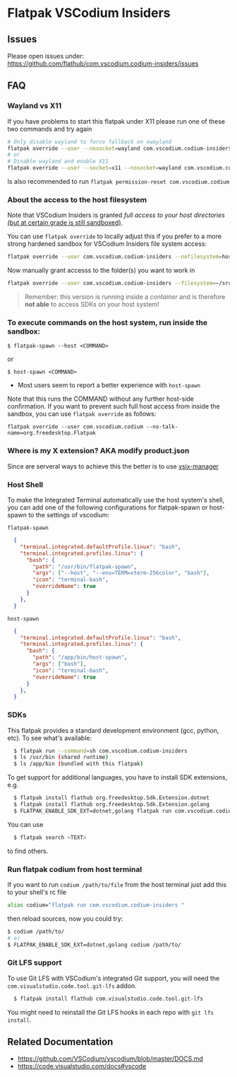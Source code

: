 # Flatpak VSCodium Insiders

## Issues
Please open issues under: https://github.com/flathub/com.vscodium.codium-insiders/issues

## FAQ

### Wayland vs X11
If you have problems to start this flatpak under X11 please run one of these two
commands and try again

```bash
# Only disable wayland to force fallback on xwayland
flatpak override --user --nosocket=wayland com.vscodium.codium-insiders
# or
# Disable wayland and enable X11
flatpak override --user --socket=x11 --nosocket=wayland com.vscodium.codium-insiders
```

Is also recommended to run `flatpak permission-reset com.vscodium.codium`

### About the access to the host filesystem
Note that VSCodium Insiders is granted *full access to your host directories*
[(but at certain grade is still sandboxed)](https://docs.flatpak.org/en/latest/sandbox-permissions.html#filesystem-access).

You can use `flatpak override` to locally adjust this if you prefer to a more strong
hardened sandbox for VSCodium Insiders file system access:
```bash
flatpak override --user com.vscodium.codium-insiders --nofilesystem=host
```

Now manually grant accesss to the folder(s) you want to work in
```bash
flatpak override --user com.vscodium.codium-insiders --filesystem=~/src
```

> Remember: this version is running inside a _container_ and is therefore __not able__
to access SDKs on your host system!

### To execute commands on the host system, run inside the sandbox:

  `$ flatpak-spawn --host <COMMAND>`

  or

  `$ host-spawn <COMMAND>`

  - Most users seem to report a better experience with `host-spawn`

Note that this runs the COMMAND without any further host-side confirmation.
If you want to prevent such full host access from inside the sandbox, you can use `flatpak override` as follows:
```
flatpak override --user com.vscodium.codium --no-talk-name=org.freedesktop.Flatpak
```

### Where is my X extension? AKA modify product.json

Since are serveral ways to achieve this the better is to use [vsix-manager](https://open-vsx.org/extension/zokugun/vsix-manager)

### Host Shell

To make the Integrated Terminal automatically use the host system's shell,
you can add one of the following configurations for flatpak-spawn or host-spawn to the settings of vscodium:

`flatpak-spawn`

```json
  {
    "terminal.integrated.defaultProfile.linux": "bash",
    "terminal.integrated.profiles.linux": {
      "bash": {
        "path": "/usr/bin/flatpak-spawn",
        "args": ["--host", "--env=TERM=xterm-256color", "bash"],
        "icon": "terminal-bash",
        "overrideName": true
      }
    },
  }
```

`host-spawn`

```json
  {
    "terminal.integrated.defaultProfile.linux": "bash",
    "terminal.integrated.profiles.linux": {
      "bash": {
        "path": "/app/bin/host-spawn",
        "args": ["bash"],
        "icon": "terminal-bash",
        "overrideName": true
      }
    },
  }
```

### SDKs

This flatpak provides a standard development environment (gcc, python, etc).
To see what's available:

```bash
  $ flatpak run --command=sh com.vscodium.codium-insiders
  $ ls /usr/bin (shared runtime)
  $ ls /app/bin (bundled with this flatpak)
```
To get support for additional languages, you have to install SDK extensions, e.g.

```bash
  $ flatpak install flathub org.freedesktop.Sdk.Extension.dotnet
  $ flatpak install flathub org.freedesktop.Sdk.Extension.golang
  $ FLATPAK_ENABLE_SDK_EXT=dotnet,golang flatpak run com.vscodium.codium-insiders
```
You can use

```bash
  $ flatpak search <TEXT>
```
to find others.

### Run flatpak codium from host terminal

If you want to run `codium /path/to/file` from the host terminal just add this
to your shell's rc file

```bash
alias codium="flatpak run com.vscodium.codium-insiders "
```

then reload sources, now you could try:

```bash
$ codium /path/to/
# or
$ FLATPAK_ENABLE_SDK_EXT=dotnet,golang codium /path/to/
```

### Git LFS support

To use Git LFS with VSCodium's integrated Git support, you will need the `com.visualstudio.code.tool.git-lfs` addon.

```bash
  $ flatpak install flathub com.visualstudio.code.tool.git-lfs
```

You might need to reinstall the Git LFS hooks in each repo with `git lfs install`.

## Related Documentation

- https://github.com/VSCodium/vscodium/blob/master/DOCS.md
- https://code.visualstudio.com/docs#vscode
